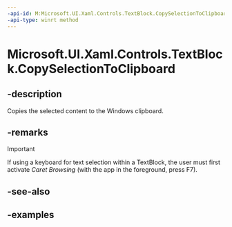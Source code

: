 ```yaml
---
-api-id: M:Microsoft.UI.Xaml.Controls.TextBlock.CopySelectionToClipboard
-api-type: winrt method
---
```


<!-- Method syntax.
public void TextBlock.CopySelectionToClipboard()
-->

# Microsoft.UI.Xaml.Controls.TextBlock.CopySelectionToClipboard

## -description

Copies the selected content to the Windows clipboard.

## -remarks

> [!IMPORTANT]
> If using a keyboard for text selection within a TextBlock, the user must first activate *Caret Browsing* (with the app in the foreground, press F7).

## -see-also

## -examples

